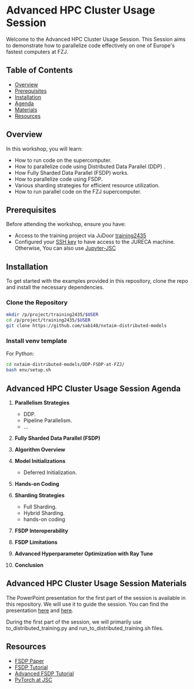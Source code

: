 # Advanced HPC Cluster Usage Session

Welcome to the Advanced HPC Cluster Usage Session. This Session aims to demonstrate how to parallelize code effectively on one of Europe's fastest computers at FZJ.

## Table of Contents

- [Overview](#overview)
- [Prerequisites](#prerequisites)
- [Installation](#installation)
- [Agenda](#workshop-agenda)
- [Materials](#Workshop-materials)
- [Resources](#resources)

## Overview

In this workshop, you will learn:
- How to run code on the supercomputer.
- How to parallelize code using Distributed Data Parallel (DDP) .
- How Fully Sharded Data Parallel (FSDP) works.
- How to parallelize code using FSDP.
- Various sharding strategies for efficient resource utilization.
- How to run parallel code on the FZJ supercomputer.

## Prerequisites

Before attending the workshop, ensure you have:
- Access to the training project via JuDoor [training2435](https://judoor.fz-juelich.de/projects/join/training2435)
- Configured your [SSH key](https://sdlaml.pages.jsc.fz-juelich.de/ai/guides/setup_ssh/) to have access to the JURECA machine. Otherwise, You can also use [Jupyter-JSC](https://jupyter.jsc.fz-juelich.de/)

## Installation

To get started with the examples provided in this repository, clone the repo and install the necessary dependencies.

### Clone the Repository

```sh
mkdir /p/project/training2435/$USER
cd /p/project/training2435/$USER
git clone https://github.com/sab148/nxtaim-distributed-models
```

### Install venv template

For Python:
```sh
cd nxtaim-distributed-models/DDP-FSDP-at-FZJ/
bash env/setup.sh
```

## Advanced HPC Cluster Usage Session Agenda

1. **Parallelism Strategies**
   - DDP.
   - Pipeline Parallelism.
   - ...

2. **Fully Sharded Data Parallel (FSDP)**

3. **Algorithm Overview**

4. **Model Initializations**
   - Deferred Initialization.

5. **Hands-on Coding** 

6. **Sharding Strategies**
   - Full Sharding.
   - Hybrid Sharding.
   - hands-on coding

7. **FSDP Interoperability**

8. **FSDP Limitations**

9. **Advanced Hyperparameter Optimization with Ray Tune** 

10. **Conclusion**

## Advanced HPC Cluster Usage Session Materials

The PowerPoint presentation for the first part of the session is available in this repository. We will use it to guide the session. You can find the presentation [here](https://github.com/sab148/nxtaim-distributed-models/blob/main/DDP-FSDP-at-FZJ/nxtaim_workshop_presentation.pdf) and [here](https://fz-juelich.sciebo.de/s/hc6tSV8pDCNVOaC).

During the first part of the session, we will primarily use to_distributed_training.py and run_to_distributed_training.sh files. 

## Resources
- [FSDP Paper](https://arxiv.org/pdf/2304.11277)
- [FSDP Tutorial](https://pytorch.org/tutorials/intermediate/FSDP_tutorial.html)
- [Advanced FSDP Tutorial](https://pytorch.org/tutorials/intermediate/FSDP_adavnced_tutorial.html)
- [PyTorch at JSC](https://sdlaml.pages.jsc.fz-juelich.de/ai/recipes/pytorch_at_jsc/)
